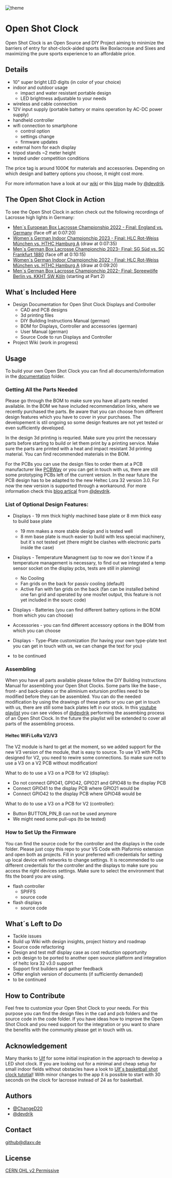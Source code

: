 ![theme](https://github.com/DLaxV-Community-Projects-Hub/Open-Shot-Clock/blob/assets/assets/theme.pptx.svg)


# Open Shot Clock

Open Shot Clock is an Open Source and DIY Project aiming to minimize the barriers of entry for shot-clock-aided sports like Boxlacrosse and Sixes and maximizing the pure sports experience to an affordable price.

## Details

- 10" super bright LED digits (in color of your choice)
- indoor and outdoor usage
    - impact and water resistant portable design
    - LED brightness adjustable to your needs
- wireless and cable connection
- 12V input supply (portable battery or mains operation by AC-DC power supply)
- handheld controller
- wifi connection to smartphone
    - control option
    - settings change
    - firmware updates
- external horn for each display
- tripod stands ~2 meter height
- tested under competition conditions

The price tag is around 1000€ for materials and accessories. Depending on which design and battery options you choose, it might cost more.


For more information have a look at our [wiki](https://github.com/DLaxV-Community-Projects-Hub/Open-Shot-Clock/wiki/Open-Shot-Clock-Wiki) or this [blog](https://devdrik.de/blog/) made by [@devdrik](https://github.com/devdrik).

## The Open Shot Clock in Action

To see the Open Shot Clock in action check out the following recordings of Lacrosse high lights in Germany:

- [Men´s European Box Lacrosse Championship 2022 - Final: England vs. Germany](https://sportdeutschland.tv/germanylacrosse/european-box-lacrosse-championship-final-england-vs-germany) (face off at 0:07:20)
- [Women´s German Indoor Championchip 2023 - Final: HLC Rot-Weiss München vs. HTHC Hamburg A](https://sportdeutschland.tv/germanylacrosse/deutsche-indoor-lacrosse-meisterschaft-2023-finale) (draw at 0:07:35)
- [Men´s German Box Lacrosse Championchip 2023- Final: SG Süd vs. SC Frankfurt 1880](https://sportdeutschland.tv/germanylacrosse/deutsche-box-lacrosse-meisterschaft-2023-finale) (face off at 0:10:15)
- [Women´s German Indoor Championchip 2022 - Final: HLC Rot-Weiss München vs. HTHC Hamburg A](https://sportdeutschland.tv/germanylacrosse/finale-lacrosse-damen-indoor-meisterschaft-2022) (draw at 0:09:20)
- [Men´s German Box Lacrosse Championchip 2022- Final: Spreewölfe Berlin vs. KKHT SW Köln](https://sportdeutschland.tv/germanylacrosse/deutsche-meisterschaften-box-lacrosse-2022-spreewoelfe-berlin-vs-kkht-sw-koeln) (starting at Part 2)

## What´s Included Here

- Design Documentation for Open Shot Clock Displays and Controller
    - CAD and PCB designs
    - 3d printing files
    - DIY Building Instructions Manual (german)
    - BOM for Displays, Controller and accessories (german)
    - User Manual (german)
    - Source Code to run Displays and Controller
- Project Wiki (work in progress)


## Usage

To build your own Open Shot Clock you can find all documents/information in the [documentation](documentation/) folder.

### Getting All the Parts Needed

Please go through the BOM to make sure you have all parts needed available. In the BOM we have included recommendation links, where we recently purchased the parts. Be aware that you can choose from different design features which you have to cover in your purchases. The developement is stil ongoing so some design features are not yet tested or even sufficiently developed.

In the design 3d printing is requried. Make sure you print the necessary parts before starting to build or let them print by a printing service. Make sure the parts are printed with a heat and impact resistant 3d printing material. You can find recommended materials in the BOM.

For the PCBs you can use the design files to order them at a PCB manufacturer like [PCBWay](https://www.pcbway.com/) or you can get in touch with us, there are still some prototyping PCBs left of the current version. In the near future the PCB design has to be adapted to the new Heltec Lora 32 version 3.0. For now the new version is supported through a workaround. For more information check this [blog artical](https://devdrik.de/open-shot-clock-hannover/) from [@devdrik](https://github.com/devdrik).

### List of Optional Design Features:

- Displays - 19 mm thick highly machined base plate or 8 mm thick easy to build base plate
  - 19 mm makes a more stable design and is tested well
  - 8 mm base plate is much easier to build with less special machinery, but it´s not tested yet (there might be clashes with electronic parts inside the case)

- Displays - Temperature Managment (up to now we don´t know if a temperature management is necessary, to find out we integrated a temp sensor socket on the display pcbs, tests are still in planning)

  - No Cooling
  - Fan grids on the back for passiv cooling (default)
  - Active Fan with fan grids on the back (fan can be installed behind one fan grid and operated by one mosfet output, this feature is not yet included in the sourc code)

- Displays - Batteries (you can find different battery options in the BOM from which you can choose)
- Accessories - you can find different accessory options in the BOM from which you can choose
- Displays - Type-Plate customization (for having your own type-plate text you can get in touch with us, we can change the text for you)
- to be continued

### Assembling

When you have all parts available please follow the DIY Building Instructions Manual for assembling your Open Shot Clocks. Some parts like the base-, front- and back-plates or the aliminium extursion profiles need to be modified before they can be assembled. You can do the needed modification by using the drawings of these parts or you can get in touch with us, there are still some back plates left in our stock. In this [youtube playlist](https://www.youtube.com/watch?v=pQqHoa6__Ms&list=PLql27Iz3RF6tFwROZiCufJEf_9jadfyL8) you can see videos of [@devdrik](https://github.com/devdrik) performing the assembing process of an Open Shot Clock. In the future the playlist will be extended to cover all parts of the assembling process.

#### Heltec WiFi LoRa V2/V3

The V2 module is hard to get at the moment, so we added support for the new V3 version of the module, that is easy to source. To use V3 with PCBs designed for V2, you need to rewire some connections. So make sure not to use a V3 on a V2 PCB without modification!

What to do to use a V3 on a PCB for V2 (display):
- Do not connect GPIO41, GPIO42, GPIO21 and GPIO48 to the display PCB
- Connect GPIO41 to the display PCB where GPIO21 would be
- Connect GPIO42 to the display PCB where GPIO48 would be

What to do to use a V3 on a PCB for V2 (controller):
- Button BUTTON_PIN_B can not be used anymore
- We might need some pull-ups (to be tested)

### How to Set Up the Firmware

You can find the source code for the controller and the displays in the code folder. Please just copy this repo to your VS Code with Plaformio extension and open both as projects. Fill in your preferred wifi credentials for setting up local device wifi networks to change settings. It is recommended to use different credentials for the controller and the displays to make sure you access the right devices settings.
Make sure to select the environment that fits the board you are using.

- flash controller
  - SPIFFS
  - source code
- flash displays
  - source code

## What´s Left to Do

- Tackle issues
- Build up Wiki with design insights, project history and roadmap
- Source code refactoring
- Design and test mdf display case as cost reduction opportunity
- pcb design to be ported to another open source platform and integration of heltc lora 32 v3.0 support
- Support first builders and gather feedback
- Offer english version of documents (if sufficiently demanded)
- to be continued


## How to Contribute

Feel free to customize your Open Shot Clock to your needs. For this purpose you can find the design files in the cad and pcb folders and the source code in the code folder. If you have ideas how to improve the Open Shot Clock and you need support for the integration or you want to share the benefits with the community please get in touch with us.

## Acknowledgement

Many thanks to [Ulf](https://github.com/ulf) for some initial inspiration in the approach to develop a LED shot clock. If you are looking out for a minimal and cheap setup for small indoor fields without obstacles have a look to [Ulf´s basketball shot clock tutotial](http://shotclock.de/)! With minor changes to the app it is possible to start with 30 seconds on the clock for lacrosse instead of 24 as for basketball. 

## Authors

- [@ChangeD20](https://github.com/ChangeD20)
- [@devdrik](https://github.com/devdrik)

## Contact

github@dlaxv.de

## License

[CERN OHL v2 Permissive](https://choosealicense.com/licenses/cern-ohl-p-2.0/)

